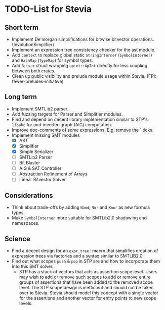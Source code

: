# TODO-List for Stevia

## Short term

- Implement De'morgan simplifications for bitwise bitvector operations. (InvolutionSimplifier)
- Implement an expression tree consistency checker for the ast module.
- Add `Context` to replace global static `StringInterner` (`SymbolInterner`) and `HashMap` (`TypeMap`) for symbol types.
- Add `Bitvec` struct wrapping `apint::ApInt` directly for less coupling between both crates.
- Clean up public visibility and prelude module usage within Stevia. (FPI: fewer-preludes-initiative)

## Long term

- Implement SMTLib2 parser.
- Add fuzzing targets for Parser and Simplifier modules.
- Find and depend on decent library implementation similar to STP's `libabc` for and-inverter-graph (AIG) computation.
- Improve doc-comments of some expressions. E.g. remove the ` ticks.
- Implement missing SMT modules
	- [x] AST
	- [x] Simplifier
	- [x] Simple Serializer
	- [ ] SMTLib2 Parser
	- [ ] Bit Blaster
	- [ ] AIG & SAT Controller
	- [ ] Abstraction Refinement of Arrays
	- [ ] Linear Bitvector Solver

## Considerations

- Think about trade-offs by adding `Nand`, `Nor` and `Xnor` as new formula types.
- Make `SymbolInterner` more suitable for SMTLib2.0 shadowing and namespaces.

## Science

- Find a decent design for an `expr_tree!` macro that simplifies creation of expression trees via factories and a syntax similar to SMTLIB2.0.
- Find out what scopes `push` & `pop` in STP are and how to incorporate them into this SMT solver.
	- STP has a stack of vectors that acts as assertion scope level. Users may wish to add or remove such scopes to add or remove entire groups of assertions that have been added to the removed scope level. The STP scope design is inefficient and should not be taken over to Stevia. Stevia should model this  concept with a single vector for the assertions and another vector for entry points to new scope levels.
